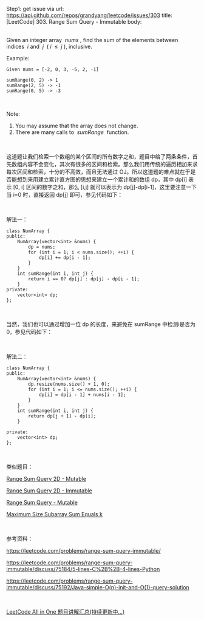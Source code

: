 Step1: get issue via url: https://api.github.com/repos/grandyang/leetcode/issues/303 
 title:[LeetCode] 303. Range Sum Query - Immutable 
 body:  
  

Given an integer array  _nums_ , find the sum of the elements between indices  _i_ and  _j_  ( _i_  ≤  _j_ ), inclusive.

Example:
    
    
    Given nums = [-2, 0, 3, -5, 2, -1]
    
    sumRange(0, 2) -> 1
    sumRange(2, 5) -> -1
    sumRange(0, 5) -> -3
    

 

Note:

  1. You may assume that the array does not change.
  2. There are many calls to  _sumRange_  function.



  

这道题让我们检索一个数组的某个区间的所有数字之和，题目中给了两条条件，首先数组内容不会变化，其次有很多的区间和检索。那么我们用传统的遍历相加来求每次区间和检索，十分的不高效，而且无法通过 OJ。所以这道题的难点就在于是否能想到来用建立累计直方图的思想来建立一个累计和的数组 dp，其中 dp[i] 表示 [0, i] 区间的数字之和，那么 [i,j] 就可以表示为 dp[j]-dp[i-1]，这里要注意一下当 i=0 时，直接返回 dp[j] 即可，参见代码如下：

 

解法一：
    
    
    class NumArray {
    public:
        NumArray(vector<int> &nums) {
            dp = nums;
            for (int i = 1; i < nums.size(); ++i) {
                dp[i] += dp[i - 1];
            }
        }
        int sumRange(int i, int j) {
            return i == 0? dp[j] : dp[j] - dp[i - 1];
        }
    private:
        vector<int> dp;
    };

 

当然，我们也可以通过增加一位 dp 的长度，来避免在 sumRange 中检测i是否为0，参见代码如下：

 

解法二：
    
    
    class NumArray {
    public:
        NumArray(vector<int> &nums) {
            dp.resize(nums.size() + 1, 0);
            for (int i = 1; i <= nums.size(); ++i) {
                dp[i] = dp[i - 1] + nums[i - 1];
            }
        }
        int sumRange(int i, int j) {
            return dp[j + 1] - dp[i];
        }
        
    private:
        vector<int> dp;
    };

 

类似题目：

[Range Sum Query 2D - Mutable ](http://www.cnblogs.com/grandyang/p/5300458.html)

[Range Sum Query 2D - Immutable](http://www.cnblogs.com/grandyang/p/4958789.html)

[Range Sum Query - Mutable](http://www.cnblogs.com/grandyang/p/4985506.html)

[Maximum Size Subarray Sum Equals k](http://www.cnblogs.com/grandyang/p/5336668.html) 

 

参考资料：

<https://leetcode.com/problems/range-sum-query-immutable/>

<https://leetcode.com/problems/range-sum-query-immutable/discuss/75184/5-lines-C%2B%2B-4-lines-Python>

<https://leetcode.com/problems/range-sum-query-immutable/discuss/75192/Java-simple-O(n)-init-and-O(1)-query-solution>

 

[LeetCode All in One 题目讲解汇总(持续更新中...)](http://www.cnblogs.com/grandyang/p/4606334.html)
